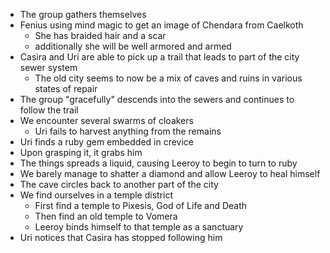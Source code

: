 <!-- TITLE: 2020 02/22 -->
<!-- SUBTITLE: A quick summary of 2020 02/22 -->

* The group gathers themselves
* Fenius using mind magic to get an image of Chendara from Caelkoth
	* She has braided hair and a scar
	* additionally she will be well armored and armed
* Casira and Uri are able to pick up a trail that leads to part of the city sewer system
	* The old city seems to now be a mix of caves and ruins in various states of repair
* The group "gracefully" descends into the sewers and continues to follow the trail
* We encounter several swarms of cloakers
	* Uri fails to harvest anything from the remains
* Uri finds a ruby gem embedded in crevice
* Upon grasping it, it grabs him
* The things spreads a liquid, causing Leeroy to begin to turn to ruby
* We barely manage to shatter a diamond and allow Leeroy to heal himself
* The cave circles back to another part of the city
* We find ourselves in a temple district
	* First find a temple to Pixesis, God of Life and Death
	* Then find an old temple to Vomera
	* Leeroy binds himself to that temple as a sanctuary
* Uri notices that Casira has stopped following him